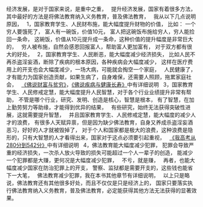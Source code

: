 经济发展，是对于国家来说，是重中之重，
&nbsp;
提升经济发展，国家有着很多方法，
其中最好的方法是将佛法教育纳入义务教育，普及佛法教育，
&nbsp;
我从以下几点说明原因，
&nbsp;
1，国家教育学生、人民财布施，能大幅度提升财物的价值，
比如：
一个穷人要饿死了，
富人有一碗饭，价值10元，
富人把这碗饭布施给穷人，穷人能捡回一条命，
这碗饭，价值从10元提升成一条命，这种价值的提升幅度是非常巨大的，
&nbsp;
穷人被布施，自然会感恩回报富人，帮助富人更加富有，
对于双方都有很大的好处，
&nbsp;
2，国家教育学生、人民断恶，能大幅度减少经济损失，
比如人民不再杀盗淫妄酒，断除了疾病的根本原因，各种疾病会大幅度减少，
这样在医疗费用上的开支也会大幅度减少，一场大病，可能就会掏空一个家庭，
&nbsp;
人民健康了，才有能力为国家创造贡献，如果生病了，自身难保，还需要人照顾，拖累家庭社会，
&nbsp;
[《佛说财富与贫穷》](https://7qrbxke2v5.k.topthink.com/@kmrvnqw2lx/mulu.html)，[《佛说疾病与健康长寿》](https://7qrbxke2v5.k.topthink.com/@ogr85b1re1/mulu.html)中有详细说明
&nbsp;
3，国家教育学生、人民修戒定慧，能大幅度提升人民智慧，对于各个行业业绩提升非常有帮助，
不管是哪个行业，研究、发明、创造是核心，智慧是根本，
有了智慧，在加上勤劳努力等助缘，才能得到优异的结果，
&nbsp;
有些研究，始终无法获得突破性进展，这就需要提升智慧，
&nbsp;
并且国家教育学生、人民修戒定慧，能大幅度的减少人才的浪费，
有很多人天赋异禀，但是因为缺少佛法教育，自身又养成杀盗淫妄酒恶习，好好的人才就被毁掉了，
对于个人和国家都是极大的浪费，这种浪费是隐形的，只有大智慧的人才看得出来，国家对于这点必须要引起重视，
&nbsp;
[《我高考从280分到542分》](https://7qrbxke2v5.k.topthink.com/@5q2gox3reg/mulu.html)中有详细说明
&nbsp;
4，佛法教育能大幅度减少犯罪，
犯罪会导致严重的经济损失，一次杀人放火导致的损失可能超过一个人一辈子的创造，
能减少一个犯罪都是大赚，更何况是大幅度减少犯罪，
&nbsp;
不亏，就是赚，
&nbsp;
再者，也能大幅度减少国家在防治犯罪上的开支，
警察、监狱都是需要开支的，这些钱也能省下一大笔，
&nbsp;
佛法教育减少犯罪，我在本书其他章节有详细说明，
&nbsp;
以上只是略说，佛法教育还有其他很多好处，而且不仅仅是只是经济上的，
国家只要落实执行佛法教育纳入义务教育，普及佛法教育，必定能获得其他方法无法获得的显著效果。



